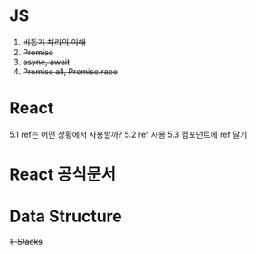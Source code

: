 # JS

1. <s>비동기 처리의 이해</s>
2. <s>Promise</s>
3. <s>async, await</s>
4. <s>Promise all, Promise.race</s>

# React

5.1 ref는 어떤 상황에서 사용할까?
5.2 ref 사용
5.3 컴포넌트에 ref 달기

# React 공식문서

# Data Structure

<s>1. Stacks</s>
